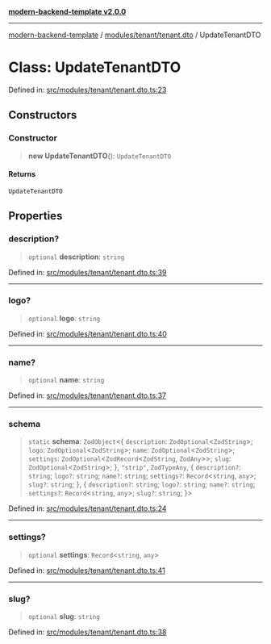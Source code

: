 [**modern-backend-template v2.0.0**](../../../../README.md)

***

[modern-backend-template](../../../../modules.md) / [modules/tenant/tenant.dto](../README.md) / UpdateTenantDTO

# Class: UpdateTenantDTO

Defined in: [src/modules/tenant/tenant.dto.ts:23](https://github.com/maemreyo/saas-4cus-nodejs/blob/2a5b3f3aa11335dfa561e80e1feabb8e6084261e/src/modules/tenant/tenant.dto.ts#L23)

## Constructors

### Constructor

> **new UpdateTenantDTO**(): `UpdateTenantDTO`

#### Returns

`UpdateTenantDTO`

## Properties

### description?

> `optional` **description**: `string`

Defined in: [src/modules/tenant/tenant.dto.ts:39](https://github.com/maemreyo/saas-4cus-nodejs/blob/2a5b3f3aa11335dfa561e80e1feabb8e6084261e/src/modules/tenant/tenant.dto.ts#L39)

***

### logo?

> `optional` **logo**: `string`

Defined in: [src/modules/tenant/tenant.dto.ts:40](https://github.com/maemreyo/saas-4cus-nodejs/blob/2a5b3f3aa11335dfa561e80e1feabb8e6084261e/src/modules/tenant/tenant.dto.ts#L40)

***

### name?

> `optional` **name**: `string`

Defined in: [src/modules/tenant/tenant.dto.ts:37](https://github.com/maemreyo/saas-4cus-nodejs/blob/2a5b3f3aa11335dfa561e80e1feabb8e6084261e/src/modules/tenant/tenant.dto.ts#L37)

***

### schema

> `static` **schema**: `ZodObject`\<\{ `description`: `ZodOptional`\<`ZodString`\>; `logo`: `ZodOptional`\<`ZodString`\>; `name`: `ZodOptional`\<`ZodString`\>; `settings`: `ZodOptional`\<`ZodRecord`\<`ZodString`, `ZodAny`\>\>; `slug`: `ZodOptional`\<`ZodString`\>; \}, `"strip"`, `ZodTypeAny`, \{ `description?`: `string`; `logo?`: `string`; `name?`: `string`; `settings?`: `Record`\<`string`, `any`\>; `slug?`: `string`; \}, \{ `description?`: `string`; `logo?`: `string`; `name?`: `string`; `settings?`: `Record`\<`string`, `any`\>; `slug?`: `string`; \}\>

Defined in: [src/modules/tenant/tenant.dto.ts:24](https://github.com/maemreyo/saas-4cus-nodejs/blob/2a5b3f3aa11335dfa561e80e1feabb8e6084261e/src/modules/tenant/tenant.dto.ts#L24)

***

### settings?

> `optional` **settings**: `Record`\<`string`, `any`\>

Defined in: [src/modules/tenant/tenant.dto.ts:41](https://github.com/maemreyo/saas-4cus-nodejs/blob/2a5b3f3aa11335dfa561e80e1feabb8e6084261e/src/modules/tenant/tenant.dto.ts#L41)

***

### slug?

> `optional` **slug**: `string`

Defined in: [src/modules/tenant/tenant.dto.ts:38](https://github.com/maemreyo/saas-4cus-nodejs/blob/2a5b3f3aa11335dfa561e80e1feabb8e6084261e/src/modules/tenant/tenant.dto.ts#L38)
